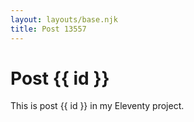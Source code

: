 ```yaml
---
layout: layouts/base.njk
title: Post 13557
---
```


# Post {{ id }}

This is post {{ id }} in my Eleventy project.
